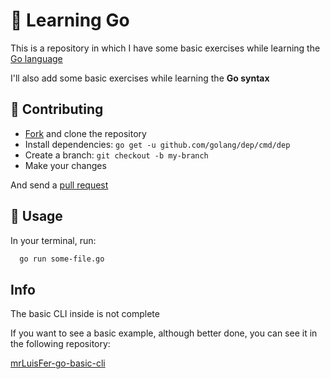 # 🐹 Learning **Go**

This is a repository in which I have some basic exercises while learning the [Go language](https://golangr.com/)

I'll also add some basic exercises while learning the **Go syntax**

## 💫 Contributing

- [Fork](https://help.github.com/articles/fork-a-repo/) and clone the repository
- Install dependencies: `go get -u github.com/golang/dep/cmd/dep`
- Create a branch: `git checkout -b my-branch`
- Make your changes

And send a [pull request](https://help.github.com/articles/using-pull-requests/)

## 🐙 Usage

In your terminal, run:

```bash
  go run some-file.go
```

## Info

The basic CLI inside is not complete

If you want to see a basic example, although better done, you can see it in the following repository:

[mrLuisFer-go-basic-cli](https://github.com/mrLuisFer/go-basic-cli)
